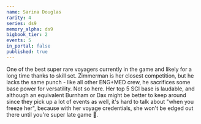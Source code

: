 ```yaml
---
name: Sarina Douglas
rarity: 4
series: ds9
memory_alpha: ds9
bigbook_tier: 2
events: 5
in_portal: false
published: true
---
```


One of the best super rare voyagers currently in the game and likely for a long time thanks to skill set. Zimmerman is her closest competition, but he lacks the same punch - like all other ENG+MED crew, he sacrifices some base power for versatility. Not so here. Her top 5 SCI base is laudable, and although an equivalent Burnham or Dax might be better to keep around since they pick up a lot of events as well, it's hard to talk about "when you freeze her", because with her voyage credentials, she won't be edged out there until you're super late game 🐋.
